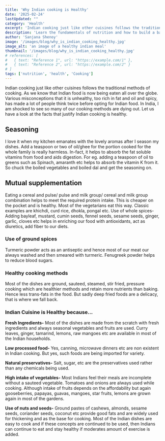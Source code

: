 ```yaml
---
title: 'Why Indian cooking is Healthy'
date: '2025-02-24'
lastUpdated: ""
category: 'Health'
excerpt: 'Indian cooking just like other cuisines follows the traditional methods of cooking. As we know that Indian food is now being eaten all over the globe. Various misconceptions that it is unhealthy.'
description: 'Learn the fundamentals of nutrition and how to build a balanced diet that works for your lifestyle.'
author: 'Sanjana Shenoy'
image: '/images/blog/why_is_indian_cooking_healthy.jpg'
image_alt: 'an image of a healthy indian meal'
thumbnail: '/images/blog/why_is_indian_cooking_healthy.jpg'
# references: [
#   { text: "Reference 1", url: "https://example.com/1" },
#   { text: "Reference 2", url: "https://example.com/2" }
# ]
tags: ['nutrition', 'health', 'Cooking']
---
```


Indian cooking just like other cuisines follows the traditional methods of cooking. As we know that Indian food is now being eaten all over the globe. Various misconceptions that it is unhealthy, too rich in fat and oil and spicy, has made a lot of people think twice before opting for Indian food. In India, I am shocked to see so many of our cooking methods are dying out. Let us have a look at the facts that justify Indian cooking is healthy.

## Seasoning

I love it when my kitchen emanates with the lovely aromas after I season my dishes. Add a teaspoon or two of oil/ghee for the portion cooked for the whole family is really harmless. In-fact, it helps to absorb the fat soluble vitamins from food and aids digestion. For eg. adding a teaspoon of oil to greens such as Spinach, amaranth etc helps to absorb the vitamin K from it. So chuck the boiled vegetables and boiled dal and get the seasoning on. 	

## Mutual supplementation

Eating a cereal and pulse/ pulse and milk group/ cereal and milk group combination helps to meet the required protein intake. This is cheaper on the pocket and is healthy. Most of the vegetarians eat this way. Classic examples are khichdi, curd rice, dhokla, pongal etc. 	Use of whole spices- Adding bayleaf, mustard, cumin seeds, fennel seeds, sesame seeds, ginger, garlic, cloves etc helps in enriching our food with antioxidants, act as diuretics, add fiber to our diets. 	

### Use of ground spices
Turmeric powder acts as an antiseptic and hence most of our meat our always washed and then smeared with turmeric. Fenugreek powder helps to reduce blood sugars. 	

### Healthy cooking methods
Most of the dishes are ground, sauteed, steamed, stir fried, pressure cooking which are healthier methods and retain more nutrients than baking. Hence less trans-fats in the food. But sadly deep fried foods are a delicacy, that is where we fall back. 	

### Indian Cuisine is Healthy because...

**Fresh Ingredients-** Most of the dishes are made from the scratch with fresh ingredients and always seasonal vegetables and fruits are used. Curry leaves, ginger, tamarind, lemons, raw mangoes etc are available in most of the Indian households. 	

**Low processed food-** Yes, canning, microwave dinners etc are non existent in Indian cooking. But yes, such foods are being imported for variety. 

**Natural preservatives-** Salt, sugar, etc are the preservatives used rather than any chemicals being used. 	

**High intake of vegetables-** Most Indians feel their meals are incomplete without a sauteed vegetable. Tomatoes and onions are always used while cooking. Although intake of fruits depends on the affordability but again gooseberries, papayas, guavas, mangoes, star fruits, lemons are grown again in most of the gardens. 	

**Use of nuts and seeds-** Ground pastes of cashews, almonds, sesame seeds, coriander seeds, coconut etc provide good fats and are widely used for thickening and as the base for cooking. Most of the Indian dishes are easy to cook and if these concepts are continued to be used, then Indians can continue to eat and stay healthy if moderates amount of exercise is added.

